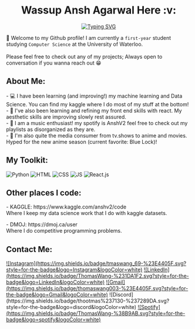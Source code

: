 <div align="center">
<h1>  &nbsp Wassup Ansh Agarwal Here :v: &nbsp </h1>
</div>


<div align="center" width="50">
<a href="https://git.io/typing-svg"><img src="https://readme-typing-svg.demolab.com?font=Playfair&pause=1000&color=FFA500&center=true&width=435&lines=CS+student+at+uWaterloo+;Aspiring+Data+Scientist" alt="Typing SVG" /></a>


<div align="left">

👋 Welcome to my Github profile! I am currently a `first-year` student studying `Computer Science` at the University of Waterloo.<br><br>
Please feel free to check out any of my projects; Always open to conversation if you wanna reach out 😁
  <h2> About Me: </h2>
  <p>
- 💻 I have been learning (and improving!) my machine learning and Data Science. You can find my kaggle where I do most of my stuff at the bottom! 
    <br>
- 🔎 I've also been learning and refining my front end skills with react. My aesthetic skills are improving slowly rest assured. 
        <br>
- 🎵 I am a music enthusiast! my spotify is AnshV2 feel free to check out my playlists as disorganized as they are.
        <br>
- 🎥 I'm also quite the media consumer from tv.shows to anime and movies. Hyped for the new anime season (current favorite: Blue Lock)!</b></u></a>
      </p>

  <h2> My Toolkit: </h2>
<img src="https://img.shields.io/badge/Python-3776AB?style=for-the-badge&logo=python&logoColor=white" alt="Python"></a>
<img src="https://img.shields.io/badge/HTML5-E34F26?style=for-the-badge&logo=html5&logoColor=white" alt="HTML"></a>
<img src="https://img.shields.io/badge/CSS3-1572B6?style=for-the-badge&logo=css3&logoColor=white" alt="CSS"></a>
<img src="https://img.shields.io/badge/JavaScript-323330?style=for-the-badge&logo=javascript&logoColor=F7DF1E" alt="JS"></a>
<img src="https://img.shields.io/badge/React-20232A?style=for-the-badge&logo=react&logoColor=61DAFB" alt="React.js"></a>

  <h2> Other places I code: </h2>
  <p>
- KAGGLE: https://www.kaggle.com/anshv2/code 
    <br>
  Where I keep my data science work that I do with kaggle datasets. 
  <br>
  <p></p>
- DMOJ: https://dmoj.ca/user
        <br>
  Where I do competitive programming problems.</b></u></a>
      </p>

  
  <h2> Contact Me: </h2>
 <a href="https://www.instagram.com/tmaswang_69/">![Instagram](https://img.shields.io/badge/tmaswang_69-%23E4405F.svg?style=for-the-badge&logo=Instagram&logoColor=white)</a> <a href="https://www.linkedin.com/in/thomas-wang-5044b01b3/">![LinkedIn](https://img.shields.io/badge/ThomasWang-%231DA1F2.svg?style=for-the-badge&logo=LinkedIn&logoColor=white)</a> <a href="mailto:thomaswang003@gmail.com">![Gmail](https://img.shields.io/badge/thomaswang003-%23E4405F.svg?style=for-the-badge&logo=Gmail&logoColor=white)</a>
 ![Discord](https://img.shields.io/badge/thootmas%237130-%237289DA.svg?style=for-the-badge&logo=discord&logoColor=white)
  <a href="https://open.spotify.com/user/21j5rrzcvdw7k6wq3yzr4uj7q?si=e10039c0705c4c6a">![Spotify](https://img.shields.io/badge/ThomasWang-%38B9AB.svg?style=for-the-badge&logo=spotify&logoColor=white)</a>
